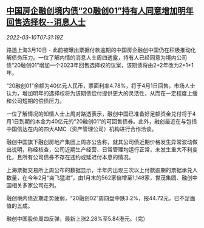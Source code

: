<!--1646899262000-->
[中国房企融创境内债“20融创01”持有人同意增加明年回售选择权--消息人士](https://cn.reuters.com/article/sunac-bonds-sources-0310-thur-idCNKBS2L70MR)
------

<div><i>2022-03-10T07:31:19Z</i></div><p>路透上海3月10日 - 此前被曝出票据付款逾期的中国房企融创中国仍在积极推动化解债务压力。一位了解内情的消息人士周四透露，持有人已经同意为境内公司债“20融创01”增加一个2023年回售选择权的议案，该期债将由2+2年改为2+1+1年。</p><p>“20融创01”余额为40亿元人民币，票面利率4.78%，将于4月1日回售。市场人士认为，增加明年的选择权将为该期债偿付提供更大的灵活性，从而在一定程度上缓和公司短期的偿债压力。</p><p>一位了解情况的知情人士上周对路透表示，融创中国已准备好足额资金兑付将于4月1日到期的本金为40亿元的“20融创01”的可回售债券。此外，融创最近在与包括中国信达在内的四大AMC（资产管理公司）机构进行合作洽谈。</p><p>融创中国旗下融创房地产集团上周亦公告称，就其公司债近期价格发生异常波动做出说明，称经核查，公司近期生产经营、日常管理均运行正常，未发生重大不利变化，且所有公司债券不存在违约或延迟付本息的情况。</p><p>上海票据交易所上周公布的数据显示，半年内出现三次以上付款逾期的票据承兑人数量，在今年2月“突飞猛进”，由1月末的562家倍增至1,148家，世茂集团、融创中国相关多家公司在列。</p><p>融创境内债近期走势疲弱，“20融创02”周四盘中跌3.2%，报44.72元，已不足面值的五成。</p><p>融创中国股价周四反弹，最新上涨2.28%至5.84港元。（完）</p>
